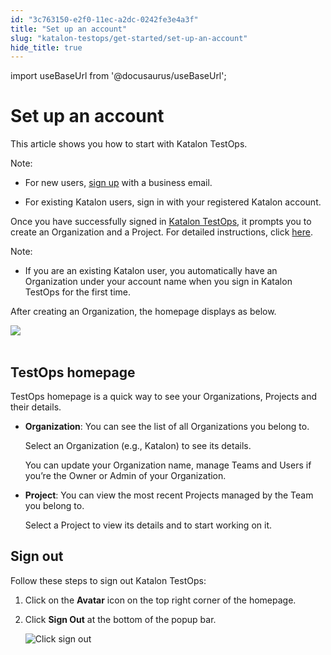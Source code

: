 ```yaml
---
id: "3c763150-e2f0-11ec-a2dc-0242fe3e4a3f"
title: "Set up an account"
slug: "katalon-testops/get-started/set-up-an-account"
hide_title: true
---
```

import useBaseUrl from '@docusaurus/useBaseUrl';


# <a id="id" class="anchor_top_offset"/><a id="ariaid-title1" class="anchor_top_offset"/>Set up an account

<p xmlns="http://www.w3.org/1999/xhtml" className="p">This article shows you how to start with Katalon TestOps.</p> 
<div xmlns="http://www.w3.org/1999/xhtml" className="note note note_note"><span className="note__title">Note:</span> 
  <ul className="ul"><li className="li"><p className="p">For new users, <a className="xref j-external-link" href="https://www.katalon.com/sign-up/?redirect=https%3A%2F%2Ftestops.katalon.io" target="_blank">sign
          up</a> with a business email.</p></li><li className="li"><p className="p">For existing Katalon users, sign in with your registered Katalon
        account.</p></li></ul>
</div>
<p xmlns="http://www.w3.org/1999/xhtml" className="p">Once you have successfully signed in <a className="xref j-external-link" href="https://testops.katalon.io/" target="_blank">Katalon TestOps</a>, it prompts   you to create an Organization and a Project. For detailed   instructions, click <a className="xref" href="/docs/katalon-testops/get-started/create-organization-and-project#id_1">here</a>.</p> 
<div xmlns="http://www.w3.org/1999/xhtml" className="note note note_note"><span className="note__title">Note:</span> 
  <ul className="ul"><li className="li"><p className="p">If you are an existing Katalon user, you automatically have an
        Organization under your account name when you sign in Katalon
        TestOps for the first time.</p></li></ul>
</div>
<p xmlns="http://www.w3.org/1999/xhtml" className="p">After creating an Organization, the homepage displays as   below.</p> 
<p xmlns="http://www.w3.org/1999/xhtml" className="p">   <img className="image" src={useBaseUrl("https://github.com/katalon-studio/docs-images/raw/master/katalon-analytics/docs/testops-revamp-june-signup/kt-june-revamp-testop-homepage.png")} /><br /><br /> </p> 
    

## <a id="id_1" class="anchor_top_offset"/>TestOps homepage

    
      
<p xmlns="http://www.w3.org/1999/xhtml" className="p">TestOps homepage is a quick way to see your Organizations,   Projects and their details.</p> 
      
<ul xmlns="http://www.w3.org/1999/xhtml" className="ul">   <li className="li">     <p className="p">       <strong className="ph b">Organization</strong>: You can see the list of all       Organizations you belong to.</p>     <p className="p">Select an Organization (e.g., Katalon) to see its details.</p>     <p className="p">You can update your Organization name, manage Teams and Users if       you’re the Owner or Admin of your Organization.</p>   </li>   <li className="li">     <p className="p">       <strong className="ph b">Project</strong>: You can view the most recent Projects       managed by the Team you belong to.</p>     <p className="p">Select a Project to view its details and to start working on       it.</p>   </li> </ul> 
    
  

## <a id="id_2" class="anchor_top_offset"/>Sign out

<p xmlns="http://www.w3.org/1999/xhtml" className="p">Follow these steps to sign out Katalon TestOps:</p> 
<ol xmlns="http://www.w3.org/1999/xhtml" className="ol"><li className="li">Click on the <strong className="ph b">Avatar</strong> icon on the top right     corner of the homepage.</li><li className="li">     <p className="p">Click <strong className="ph b">Sign Out</strong> at the bottom of the popup       bar.</p>     <p className="p">       <img className="image" width={300} src={useBaseUrl("/8e5df7d0-0f1b-11ed-9930-0242fe3e4a3f.png")} alt="Click sign out" /></p>   </li></ol> 
